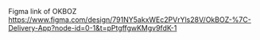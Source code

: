 Figma link of OKBOZ
https://www.figma.com/design/791NY5akxWEc2PVrYls28V/OkBOZ-%7C-Delivery-App?node-id=0-1&t=pPtgffgwKMgv9fdK-1
